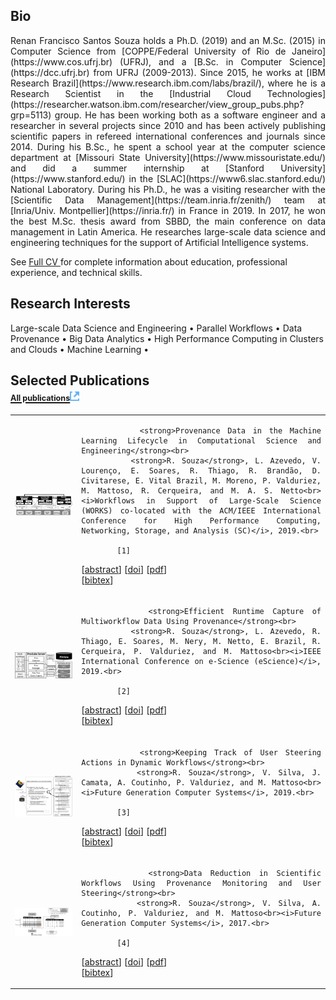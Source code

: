 ## <i class="fa fa-chevron-right"></i> Bio

<p style="text-align: justify;">
    Renan Francisco Santos Souza holds a Ph.D. (2019) and an M.Sc. (2015) in Computer Science from [COPPE/Federal University of Rio de Janeiro](https://www.cos.ufrj.br) (UFRJ), and a [B.Sc. in Computer Science](https://dcc.ufrj.br) from UFRJ (2009-2013). Since 2015, he works at [IBM Research Brazil](https://www.research.ibm.com/labs/brazil/), where he is a Research Scientist in the [Industrial Cloud Technologies](https://researcher.watson.ibm.com/researcher/view_group_pubs.php?grp=5113) group. He has been working both as a software engineer and a researcher in several projects since 2010 and has been actively publishing scientific papers in refereed international conferences and journals since 2014. During his B.Sc., he spent a school year at the computer science department at [Missouri State University](https://www.missouristate.edu/) and did a summer internship at [Stanford University](https://www.stanford.edu/) in the [SLAC](https://www6.slac.stanford.edu/) National Laboratory. During his Ph.D., he was a visiting researcher with the [Scientific Data Management](https://team.inria.fr/zenith/) team at [Inria/Univ. Montpellier](https://inria.fr/) in France in 2019. In 2017, he won the best M.Sc. thesis award from SBBD, the main conference on data management in Latin America. He researches large-scale data science and engineering techniques for the support of Artificial Intelligence systems.
</p>


See 
<a href="data/Renan-Souza-CV-2020-05-27.pdf" target='_blank' class="fa fa-download">
    Full CV
</a>
for complete information about education, professional experience, and technical skills.


## <i class="fa fa-chevron-right"></i> Research Interests

<p style="text-align: justfy">
        Large-scale Data Science and Engineering &bull;
        Parallel Workflows &bull;
        Data Provenance &bull;
        Big Data Analytics &bull;
        High Performance Computing in Clusters and Clouds &bull;
        Machine Learning &bull;
</p>


<h2><i class="fa fa-chevron-right"></i> Selected Publications <a href="/publications">
<br/>
<span style="font-size: 60%"><strong>All publications</strong></span><img src="/images/external-link.png" style="border: 0; width: 0.7em;" /></a></h2>




<table class="table table-hover">

<tr>
<td class="col-md-3 hidden-xs hidden-sm" style="vertical-align: middle;"><a href='https://doi.org/10.1109/WORKS49585.2019.00006' target='_blank'><img src="images/publications/souza_provenancedata_2019.png" style="border:0"/></a> </td>
<td style="vertical-align: middle; text-align: justify;">
    
            <strong>Provenance Data in the Machine Learning Lifecycle in Computational Science and Engineering</strong><br>
            <strong>R. Souza</strong>, L. Azevedo, V. Lourenço, E. Soares, R. Thiago, R. Brandão, D. Civitarese, E. Vital Brazil, M. Moreno, P. Valduriez, M. Mattoso, R. Cerqueira, and M. A. S. Netto<br><i>Workflows in Support of Large-Scale Science (WORKS) co-located with the ACM/IEEE International Conference for High Performance Computing, Networking, Storage, and Analysis (SC)</i>, 2019.<br>
            
            [1] 
[<a href='javascript: none'
    onclick='$("#abs_souza_provenancedata_2019").toggle()'>abstract</a>] [<a href='https://doi.org/10.1109/WORKS49585.2019.00006' target='_blank'>doi</a>]  [<a href='https://arxiv.org/pdf/1910.04223' target='_blank'>pdf</a>]  
            [<a href='javascript: none'
            onclick='$("#bib_souza_provenancedata_2019").toggle()'>bibtex</a>]<br>
            
<div id="abs_souza_provenancedata_2019" style="text-align: justify; display: none" markdown="1">
<strong>Abstract. </strong>Machine Learning (ML) has become essential in several industries. In Computational Science and Engineering (CSE), the complexity of the ML lifecycle comes from the large variety of data, scientists' expertise, tools, and workflows. If data are not tracked properly during the lifecycle, it becomes unfeasible to recreate a ML model from scratch or to explain to stakeholders how it was created. The main limitation of provenance tracking solutions is that they cannot cope with provenance capture and integration of domain and ML data processed in the multiple workflows in the lifecycle while keeping the provenance capture overhead low. To handle this problem, in this paper we contribute with a detailed characterization of provenance data in the ML lifecycle in CSE; a new provenance data representation, called PROV-ML, built on top of W3C PROV and ML Schema; and extensions to a system that tracks provenance from multiple workflows to address the characteristics of ML and CSE, and to allow for provenance queries with a standard vocabulary. We show a practical use in a real case in the Oil and Gas industry, along with its evaluation using 48 GPUs in parallel.<br/><strong>Keywords: </strong> Machine Learning Lifecycle, Workflow Provenance, Computational Science and Engineering
</div>

            
<div id="bib_souza_provenancedata_2019" style="display: none; background-color: #eee; font-family:Courier; font-size: 0.8em; text-align: justify; border-color: gray; border: 1px solid lightgray;">
@inproceedings&#123;souza_provenancedata_2019,<br/>&nbsp;&nbsp;abstract = &#123;Machine Learning (ML) has become essential in several industries. In Computational Science and Engineering (CSE), the complexity of the ML lifecycle comes from the large variety of data, scientists' expertise, tools, and workflows. If data are not tracked properly during the lifecycle, it becomes unfeasible to recreate a ML model from scratch or to explain to stakeholders how it was created. The main limitation of provenance tracking solutions is that they cannot cope with provenance capture and integration of domain and ML data processed in the multiple workflows in the lifecycle while keeping the provenance capture overhead low. To handle this problem, in this paper we contribute with a detailed characterization of provenance data in the ML lifecycle in CSE; a new provenance data representation, called PROV-ML, built on top of W3C PROV and ML Schema; and extensions to a system that tracks provenance from multiple workflows to address the characteristics of ML and CSE, and to allow for provenance queries with a standard vocabulary. We show a practical use in a real case in the Oil and Gas industry, along with its evaluation using 48 GPUs in parallel.&#125;,<br/>&nbsp;&nbsp;author = &#123;Souza, Renan and Azevedo, Leonardo and Lourenço, Vítor and Soares, Elton and Thiago, Raphael and Brandão, Rafael and Civitarese, Daniel and Vital Brazil, Emilio and  Moreno, Marcio and  Valduriez, Patrick and  Mattoso, Marta and Cerqueira, Renato and A. S. Netto, Marco&#125;,<br/>&nbsp;&nbsp;booktitle = &#123;Workflows in Support of Large-Scale Science (&#123;WORKS&#125;) co-located with the &#123;ACM&#125;/&#123;IEEE&#125; International Conference for High Performance Computing, Networking, Storage, and Analysis (&#123;SC&#125;)&#125;,<br/>&nbsp;&nbsp;doi = &#123;10.1109/WORKS49585.2019.00006&#125;,<br/>&nbsp;&nbsp;keyword = &#123;Machine Learning Lifecycle, Workflow Provenance, Computational Science and Engineering&#125;,<br/>&nbsp;&nbsp;pages = &#123;1--10&#125;,<br/>&nbsp;&nbsp;pdf = &#123;https://arxiv.org/pdf/1910.04223&#125;,<br/>&nbsp;&nbsp;title = &#123;Provenance Data in the Machine Learning Lifecycle in Computational Science and Engineering&#125;,<br/>&nbsp;&nbsp;year = &#123;2019&#125;<br/>&#125;<br/><br/>
</div>

        
</td>
</tr>


<tr>
<td class="col-md-3 hidden-xs hidden-sm" style="vertical-align: middle;"><a href='https://doi.org/10.1109/eScience.2019.00047' target='_blank'><img src="images/publications/souza_efficient_2019.png" style="border:0"/></a> </td>
<td style="vertical-align: middle; text-align: justify;">
    
            <strong>Efficient Runtime Capture of Multiworkflow Data Using Provenance</strong><br>
            <strong>R. Souza</strong>, L. Azevedo, R. Thiago, E. Soares, M. Nery, M. Netto, E. Brazil, R. Cerqueira, P. Valduriez, and M. Mattoso<br><i>IEEE International Conference on e-Science (eScience)</i>, 2019.<br>
            
            [2] 
[<a href='javascript: none'
    onclick='$("#abs_souza_efficient_2019").toggle()'>abstract</a>] [<a href='https://doi.org/10.1109/eScience.2019.00047' target='_blank'>doi</a>]  [<a href='https://hal-lirmm.ccsd.cnrs.fr/lirmm-02265932/document' target='_blank'>pdf</a>]  
            [<a href='javascript: none'
            onclick='$("#bib_souza_efficient_2019").toggle()'>bibtex</a>]<br>
            
<div id="abs_souza_efficient_2019" style="text-align: justify; display: none" markdown="1">
<strong>Abstract. </strong>Computational  Science  and  Engineering  (CSE) projects are typically developed by multidisciplinary teams. Despite being part of the same project, each team manages its own workflows, using  specific  execution  environments  and  data processingtools. Analyzing the data processed by all workflows globally is a core task in a CSE project. However, this analysis ishard because the data generated by these workflows are not integrated. In addition, since these workflows may take a long time to execute, data analysis needs to be done at runtime to reduce cost and time of the CSE project. A typical solution in scientific data analysis is to capture and relate the data in a provenance database while the workflows run, thus allowing for data analysisat runtime. However, the main problem is that such data capture competes with the running workflows, adding significant overhead to their execution. To mitigate this problem, we introduce in this paper a system called ProvLake, which adopts design principles for providing efficientdistributed data capture from the workflows. While capturing the data, ProvLake logically integrates and ingests them into a provenance database ready for analysesat runtime. We validated  ProvLake ina  real  use  case  in  the  O&G  industry encompassingfour workflows that process 5TB datasets for a deep learning classifier. Compared with Komadu, the closest solution that meets our goals, our approach enables runtime multiworkflow data analysis with much smaller overhead, such as 0.1%.<br/><strong>Keywords: </strong> Multiworkflow provenance, Multi-Data Lineage, Data Lake Provenance, ProvLake
</div>

            
<div id="bib_souza_efficient_2019" style="display: none; background-color: #eee; font-family:Courier; font-size: 0.8em; text-align: justify; border-color: gray; border: 1px solid lightgray;">
@inproceedings&#123;souza_efficient_2019,<br/>&nbsp;&nbsp;abstract = &#123;Computational  Science  and  Engineering  (CSE) projects are typically developed by multidisciplinary teams. Despite being part of the same project, each team manages its own workflows, using  specific  execution  environments  and  data processingtools. Analyzing the data processed by all workflows globally is a core task in a CSE project. However, this analysis ishard because the data generated by these workflows are not integrated. In addition, since these workflows may take a long time to execute, data analysis needs to be done at runtime to reduce cost and time of the CSE project. A typical solution in scientific data analysis is to capture and relate the data in a provenance database while the workflows run, thus allowing for data analysisat runtime. However, the main problem is that such data capture competes with the running workflows, adding significant overhead to their execution. To mitigate this problem, we introduce in this paper a system called ProvLake, which adopts design principles for providing efficientdistributed data capture from the workflows. While capturing the data, ProvLake logically integrates and ingests them into a provenance database ready for analysesat runtime. We validated  ProvLake ina  real  use  case  in  the  O&G  industry encompassingfour workflows that process 5TB datasets for a deep learning classifier. Compared with Komadu, the closest solution that meets our goals, our approach enables runtime multiworkflow data analysis with much smaller overhead, such as 0.1\%.&#125;,<br/>&nbsp;&nbsp;author = &#123;Souza, Renan and Azevedo, Leonardo and Thiago, Raphael and Soares, Elton and Nery, Marcelo and Netto, Marco and Brazil, Emilio Vital and Cerqueira, Renato and Valduriez, Patrick and Mattoso, Marta&#125;,<br/>&nbsp;&nbsp;booktitle = &#123;&#123;IEEE&#125; International Conference on e-Science (eScience)&#125;,<br/>&nbsp;&nbsp;doi = &#123;10.1109/eScience.2019.00047&#125;,<br/>&nbsp;&nbsp;keyword = &#123;Multiworkflow provenance, Multi-Data Lineage, Data Lake Provenance, ProvLake&#125;,<br/>&nbsp;&nbsp;pages = &#123;1--10&#125;,<br/>&nbsp;&nbsp;pdf = &#123;https://hal-lirmm.ccsd.cnrs.fr/lirmm-02265932/document&#125;,<br/>&nbsp;&nbsp;title = &#123;Efficient Runtime Capture of Multiworkflow Data Using Provenance&#125;,<br/>&nbsp;&nbsp;year = &#123;2019&#125;<br/>&#125;<br/><br/>
</div>

        
</td>
</tr>


<tr>
<td class="col-md-3 hidden-xs hidden-sm" style="vertical-align: middle;"><a href='https://doi.org/10.1016/j.future.2019.05.011' target='_blank'><img src="images/publications/souza_keeping_2019.png" style="border:0"/></a> </td>
<td style="vertical-align: middle; text-align: justify;">
    
            <strong>Keeping Track of User Steering Actions in Dynamic Workflows</strong><br>
            <strong>R. Souza</strong>, V. Silva, J. Camata, A. Coutinho, P. Valduriez, and M. Mattoso<br><i>Future Generation Computer Systems</i>, 2019.<br>
            
            [3] 
[<a href='javascript: none'
    onclick='$("#abs_souza_keeping_2019").toggle()'>abstract</a>] [<a href='https://doi.org/10.1016/j.future.2019.05.011' target='_blank'>doi</a>]  [<a href='https://hal-lirmm.ccsd.cnrs.fr/lirmm-02127456/document' target='_blank'>pdf</a>]  
            [<a href='javascript: none'
            onclick='$("#bib_souza_keeping_2019").toggle()'>bibtex</a>]<br>
            
<div id="abs_souza_keeping_2019" style="text-align: justify; display: none" markdown="1">
<strong>Abstract. </strong>In long-lasting scientific workflow executions in HPC machines, computational scientists (the users in this work) often need to fine-tune several workflow parameters. These tunings are done through user steering actions that may significantly improve performance (e.g., reduce execution time) or improve the overall results. However, in executions that last for weeks, users can lose track of what has been adapted if the tunings are not properly registered. In this work, we build on provenance data management to address the problem of tracking online parameter fine-tuning in dynamic workflows steered by users. We propose a lightweight solution to capture and manage provenance of the steering actions online with negligible overhead. The resulting provenance database relates tuning data with data for domain, dataflow provenance, execution, and performance, and is available for analysis at runtime. We show how users may get a detailed view of the execution, providing insights to determine when and how to tune. We discuss the applicability of our solution in different domains and validate its ability to allow for online capture and analyses of parameter fine-tunings in a real workflow in the Oil and Gas industry. In this experiment, the user could determine which tuned parameters influenced simulation accuracy and performance. The observed overhead for keeping track of user steering actions at runtime is less than 1% of total execution time.<br/><strong>Keywords: </strong> Dynamic workflows, Computational steering, Provenance data, Parameter tuning
</div>

            
<div id="bib_souza_keeping_2019" style="display: none; background-color: #eee; font-family:Courier; font-size: 0.8em; text-align: justify; border-color: gray; border: 1px solid lightgray;">
@article&#123;souza_keeping_2019,<br/>&nbsp;&nbsp;abstract = &#123;In long-lasting scientific workflow executions in HPC machines, computational scientists (the users in this work) often need to fine-tune several workflow parameters. These tunings are done through user steering actions that may significantly improve performance (e.g., reduce execution time) or improve the overall results. However, in executions that last for weeks, users can lose track of what has been adapted if the tunings are not properly registered. In this work, we build on provenance data management to address the problem of tracking online parameter fine-tuning in dynamic workflows steered by users. We propose a lightweight solution to capture and manage provenance of the steering actions online with negligible overhead. The resulting provenance database relates tuning data with data for domain, dataflow provenance, execution, and performance, and is available for analysis at runtime. We show how users may get a detailed view of the execution, providing insights to determine when and how to tune. We discuss the applicability of our solution in different domains and validate its ability to allow for online capture and analyses of parameter fine-tunings in a real workflow in the Oil and Gas industry. In this experiment, the user could determine which tuned parameters influenced simulation accuracy and performance. The observed overhead for keeping track of user steering actions at runtime is less than 1\% of total execution time.&#125;,<br/>&nbsp;&nbsp;author = &#123;Souza, Renan and Silva, Vítor and Camata, Jose J. and Coutinho, Alvaro L. G. A. and Valduriez, Patrick and Mattoso, Marta&#125;,<br/>&nbsp;&nbsp;doi = &#123;10.1016/j.future.2019.05.011&#125;,<br/>&nbsp;&nbsp;issn = &#123;0167-739X&#125;,<br/>&nbsp;&nbsp;journal = &#123;Future Generation Computer Systems&#125;,<br/>&nbsp;&nbsp;keyword = &#123;Dynamic workflows, Computational steering, Provenance data, Parameter tuning&#125;,<br/>&nbsp;&nbsp;pages = &#123;624--643&#125;,<br/>&nbsp;&nbsp;pdf = &#123;https://hal-lirmm.ccsd.cnrs.fr/lirmm-02127456/document&#125;,<br/>&nbsp;&nbsp;title = &#123;Keeping Track of User Steering Actions in Dynamic Workflows&#125;,<br/>&nbsp;&nbsp;volume = &#123;99&#125;,<br/>&nbsp;&nbsp;year = &#123;2019&#125;<br/>&#125;<br/><br/>
</div>

        
</td>
</tr>


<tr>
<td class="col-md-3 hidden-xs hidden-sm" style="vertical-align: middle;"><a href='https://doi.org/10.1016/j.future.2017.11.028' target='_blank'><img src="images/publications/Souza2017Data.png" style="border:0"/></a> </td>
<td style="vertical-align: middle; text-align: justify;">
    
            <strong>Data Reduction in Scientific Workflows Using Provenance Monitoring and User Steering</strong><br>
            <strong>R. Souza</strong>, V. Silva, A. Coutinho, P. Valduriez, and M. Mattoso<br><i>Future Generation Computer Systems</i>, 2017.<br>
            
            [4] 
[<a href='javascript: none'
    onclick='$("#abs_Souza2017Data").toggle()'>abstract</a>] [<a href='https://doi.org/10.1016/j.future.2017.11.028' target='_blank'>doi</a>]  [<a href='https://hal-lirmm.ccsd.cnrs.fr/lirmm-01679967/document' target='_blank'>pdf</a>]  
            [<a href='javascript: none'
            onclick='$("#bib_Souza2017Data").toggle()'>bibtex</a>]<br>
            
<div id="abs_Souza2017Data" style="text-align: justify; display: none" markdown="1">
<strong>Abstract. </strong>Scientific workflows need to be iteratively, and often interactively, executed for large input datasets. Reducing data from input datasets is a powerful way to reduce overall execution time in such workflows. When this is accomplished online (i.e., without requiring the user to stop execution to reduce the data, and then resume), it can save much time. However, determining which subsets of the input data should be removed becomes a major problem. A related problem is to guarantee that the workflow system will maintain execution and data consistent with the reduction. Keeping track of how users interact with the workflow is essential for data provenance purposes. In this paper, we adopt the “human-in-the-loop” approach, which enables users to steer the running workflow and reduce subsets from datasets online. We propose an adaptive workflow monitoring approach that combines provenance data monitoring and computational steering to support users in analyzing the evolution of key parameters and determining the subset of data to remove. We extend a provenance data model to keep track of users’ interactions when they reduce data at runtime. In our experimental validation, we develop a test case from the oil and gas domain, using a 936-cores cluster. The results on this test case show that the approach yields reductions of 32% of execution time and 14% of the data processed.<br/><strong>Keywords: </strong> Scientific Workflows, Human in the Loop, Online Data Reduction, Provenance Data, Dynamic Workflows
</div>

            
<div id="bib_Souza2017Data" style="display: none; background-color: #eee; font-family:Courier; font-size: 0.8em; text-align: justify; border-color: gray; border: 1px solid lightgray;">
@article&#123;Souza2017Data,<br/>&nbsp;&nbsp;abstract = &#123;Scientific workflows need to be iteratively, and often interactively, executed for large input datasets. Reducing data from input datasets is a powerful way to reduce overall execution time in such workflows. When this is accomplished online (i.e., without requiring the user to stop execution to reduce the data, and then resume), it can save much time. However, determining which subsets of the input data should be removed becomes a major problem. A related problem is to guarantee that the workflow system will maintain execution and data consistent with the reduction. Keeping track of how users interact with the workflow is essential for data provenance purposes. In this paper, we adopt the “human-in-the-loop” approach, which enables users to steer the running workflow and reduce subsets from datasets online. We propose an adaptive workflow monitoring approach that combines provenance data monitoring and computational steering to support users in analyzing the evolution of key parameters and determining the subset of data to remove. We extend a provenance data model to keep track of users’ interactions when they reduce data at runtime. In our experimental validation, we develop a test case from the oil and gas domain, using a 936-cores cluster. The results on this test case show that the approach yields reductions of 32\% of execution time and 14\% of the data processed.&#125;,<br/>&nbsp;&nbsp;author = &#123;Souza, Renan and Silva, Vítor and Coutinho, Alvaro L. G. A. and Valduriez, Patrick and Mattoso, Marta&#125;,<br/>&nbsp;&nbsp;doi = &#123;10.1016/j.future.2017.11.028&#125;,<br/>&nbsp;&nbsp;issn = &#123;0167-739X&#125;,<br/>&nbsp;&nbsp;journal = &#123;Future Generation Computer Systems&#125;,<br/>&nbsp;&nbsp;keyword = &#123;Scientific Workflows, Human in the Loop, Online Data Reduction, Provenance Data, Dynamic Workflows&#125;,<br/>&nbsp;&nbsp;pages = &#123;1--34&#125;,<br/>&nbsp;&nbsp;pdf = &#123;https://hal-lirmm.ccsd.cnrs.fr/lirmm-01679967/document&#125;,<br/>&nbsp;&nbsp;title = &#123;Data Reduction in Scientific Workflows Using Provenance Monitoring and User Steering&#125;,<br/>&nbsp;&nbsp;volume = &#123;online&#125;,<br/>&nbsp;&nbsp;year = &#123;2017&#125;<br/>&#125;<br/><br/>
</div>

        
</td>
</tr>


</table>
